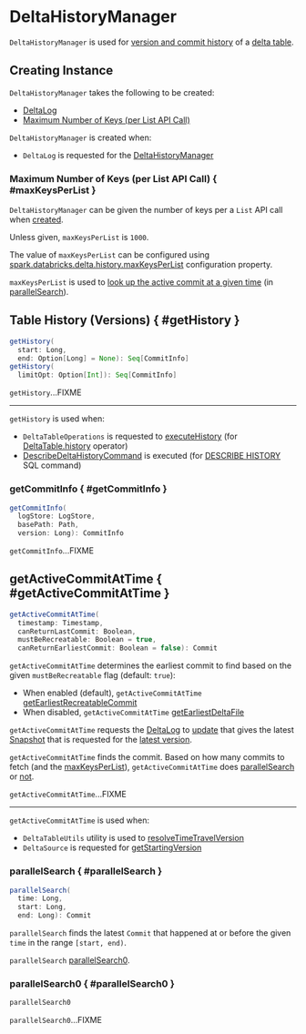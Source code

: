 # DeltaHistoryManager

`DeltaHistoryManager` is used for [version and commit history](#getHistory) of a [delta table](#deltaLog).

## Creating Instance

`DeltaHistoryManager` takes the following to be created:

* <span id="deltaLog"> [DeltaLog](DeltaLog.md)
* [Maximum Number of Keys (per List API Call)](#maxKeysPerList)

`DeltaHistoryManager` is created when:

* `DeltaLog` is requested for the [DeltaHistoryManager](DeltaLog.md#history)

### Maximum Number of Keys (per List API Call) { #maxKeysPerList }

`DeltaHistoryManager` can be given the number of keys per a `List` API call when [created](#creating-instance).

Unless given, `maxKeysPerList` is `1000`.

The value of `maxKeysPerList` can be configured using [spark.databricks.delta.history.maxKeysPerList](configuration-properties/index.md#spark.databricks.delta.history.maxKeysPerList) configuration property.

`maxKeysPerList` is used to [look up the active commit at a given time](#getActiveCommitAtTime) (in [parallelSearch](#parallelSearch)).

## Table History (Versions) { #getHistory }

```scala
getHistory(
  start: Long,
  end: Option[Long] = None): Seq[CommitInfo]
getHistory(
  limitOpt: Option[Int]): Seq[CommitInfo]
```

`getHistory`...FIXME

---

`getHistory` is used when:

* `DeltaTableOperations` is requested to [executeHistory](DeltaTableOperations.md#executeHistory) (for [DeltaTable.history](DeltaTable.md#history) operator)
* [DescribeDeltaHistoryCommand](commands/describe-history/DescribeDeltaHistoryCommand.md) is executed (for [DESCRIBE HISTORY](sql/index.md#describe-history) SQL command)

### getCommitInfo { #getCommitInfo }

```scala
getCommitInfo(
  logStore: LogStore,
  basePath: Path,
  version: Long): CommitInfo
```

`getCommitInfo`...FIXME

## getActiveCommitAtTime { #getActiveCommitAtTime }

```scala
getActiveCommitAtTime(
  timestamp: Timestamp,
  canReturnLastCommit: Boolean,
  mustBeRecreatable: Boolean = true,
  canReturnEarliestCommit: Boolean = false): Commit
```

`getActiveCommitAtTime` determines the earliest commit to find based on the given `mustBeRecreatable` flag (default: `true`):

* When enabled (default), `getActiveCommitAtTime` [getEarliestRecreatableCommit](#getEarliestRecreatableCommit)
* When disabled, `getActiveCommitAtTime` [getEarliestDeltaFile](#getEarliestDeltaFile)

`getActiveCommitAtTime` requests the [DeltaLog](#deltaLog) to [update](SnapshotManagement.md#update) that gives the latest [Snapshot](Snapshot.md) that is requested for the [latest version](Snapshot.md#version).

`getActiveCommitAtTime` finds the commit. Based on how many commits to fetch (and the [maxKeysPerList](#maxKeysPerList)), `getActiveCommitAtTime` does [parallelSearch](#parallelSearch) or [not](#getCommits).

`getActiveCommitAtTime`...FIXME

---

`getActiveCommitAtTime` is used when:

* `DeltaTableUtils` utility is used to [resolveTimeTravelVersion](DeltaTableUtils.md#resolveTimeTravelVersion)
* `DeltaSource` is requested for [getStartingVersion](spark-connector/DeltaSource.md#getStartingVersion)

### parallelSearch { #parallelSearch }

```scala
parallelSearch(
  time: Long,
  start: Long,
  end: Long): Commit
```

`parallelSearch` finds the latest `Commit` that happened at or before the given `time` in the range `[start, end)`.

`parallelSearch` [parallelSearch0](#parallelSearch0).

### parallelSearch0 { #parallelSearch0 }

```scala
parallelSearch0
```

`parallelSearch0`...FIXME
